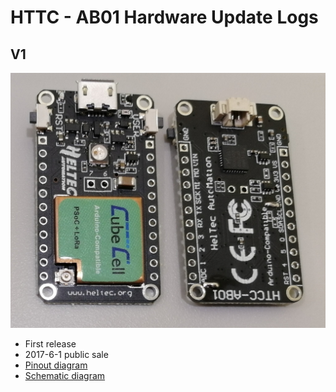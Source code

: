 # HTTC - AB01 Hardware Update Logs

## V1

![](img/hardware_update_log/01.png)

- First release
- 2017-6-1 public sale
- [Pinout diagram](http://resource.heltec.cn/download/CubeCell/DevBoard/HTCC-AB01_PinoutDiagram.pdf)
- [Schematic diagram](http://resource.heltec.cn/download/CubeCell/DevBoard/HT-AB01_SchematicDiagram.pdf)


